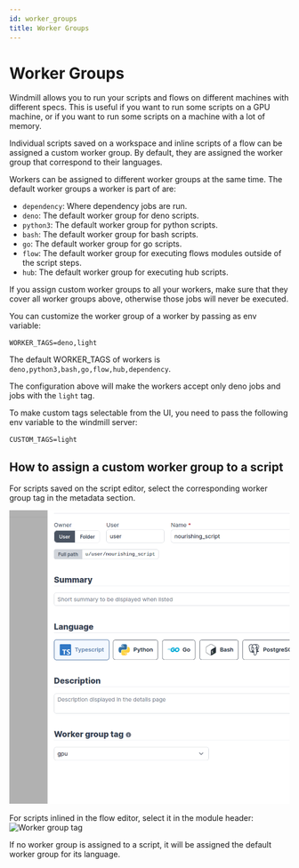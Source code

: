 ```yaml
---
id: worker_groups
title: Worker Groups
---
```


# Worker Groups

Windmill allows you to run your scripts and flows on different machines with different specs. This is useful if you want to run some scripts on a GPU machine, or if you want to run some scripts on a machine with a lot of memory.

Individual scripts saved on a workspace and inline scripts of a flow can be assigned a custom worker group. By default, they are assigned the worker group that correspond to their languages.

Workers can be assigned to different worker groups at the same time. The default worker groups a worker is part of are:

- `dependency`: Where dependency jobs are run.
- `deno`: The default worker group for deno scripts.
- `python3`: The default worker group for python scripts.
- `bash`: The default worker group for bash scripts.
- `go`: The default worker group for go scripts.
- `flow`: The default worker group for executing flows modules outside of the script steps.
- `hub`: The default worker group for executing hub scripts.

If you assign custom worker groups to all your workers, make sure that they cover all worker groups above, otherwise those jobs will never be executed.

You can customize the worker group of a worker by passing as env variable:

```
WORKER_TAGS=deno,light
```

The default WORKER_TAGS of workers is `deno,python3,bash,go,flow,hub,dependency`.

The configuration above will make the workers accept only deno jobs and jobs with the `light` tag.

To make custom tags selectable from the UI, you need to pass the following env variable to the windmill server:

```
CUSTOM_TAGS=light
```

## How to assign a custom worker group to a script

For scripts saved on the script editor, select the corresponding worker group tag in the metadata section.

![Worker group tag](./select_script_builder.png)

For scripts inlined in the flow editor, select it in the module header:
![Worker group tag](./select_flow_builder.png)

If no worker group is assigned to a script, it will be assigned the default worker group for its language.
